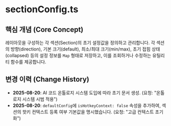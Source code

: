 # sectionConfig.ts

## 핵심 개념 (Core Concept)
레이아웃을 구성하는 각 섹션(Section)의 초기 설정값을 정의하고 관리합니다. 각 섹션의 방향(direction), 기본 크기(default), 최소/최대 크기(min/max), 초기 접힘 상태(collapsed) 등의 설정 정보를 `Map` 형태로 저장하고, 이를 조회하거나 수정하는 유틸리티 함수를 제공합니다.

## 변경 이력 (Change History)
- **2025-08-20**: AI 코드 온톨로지 시스템 도입에 따라 초기 문서 생성. (요청: "온톨로지 시스템 시범 적용")
- **2025-08-20**: `defaultConfig`에 `isHotkeyContext: false` 속성을 추가하여, 섹션의 핫키 컨텍스트 등록 여부 기본값을 명시했습니다. (요청: "고급 컨텍스트 초기화")